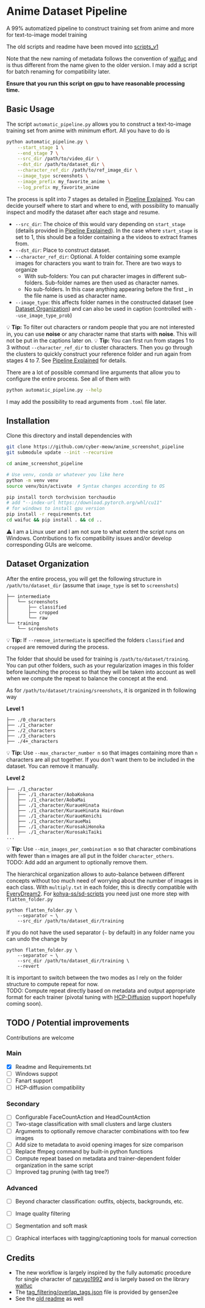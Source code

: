 # Anime Dataset Pipeline

A 99% automatized pipeline to construct training set from anime and more for text-to-image model training

The old scripts and readme have been moved into [scripts_v1](scripts_v1)

Note that the new naming of metadata follows the convention of [waifuc](https://github.com/deepghs/waifuc) and is thus different from the name given to the older version. I may add a script for batch renaming for compatibility later.

**Ensure that you run this script on gpu to have reasonable processing time.**

## Basic Usage

The script `automatic_pipeline.py` allows you to construct a text-to-image training set from anime with minimum effort. All you have to do is

```bash
python automatic_pipeline.py \
    --start_stage 1 \
    --end_stage 7 \
    --src_dir /path/to/video_dir \
    --dst_dir /path/to/dataset_dir \
    --character_ref_dir /path/to/ref_image_dir \
    --image_type screenshots \
    --image_prefix my_favorite_anime \
    --log_prefix my_favorite_anime
```


The process is split into 7 stages as detailed in [Pipeline Explained](docs/Pipeline.md). You can decide yourself where to start and where to end, with possibility to manually inspect and modify the dataset after each stage and resume.


- `--src_dir`: The choice of this would vary depending on `start_stage` (details provided in [Pipeline Explained](docs/Pipeline.md)). In the case where `start_stage` is set to 1, this should be a folder containing a the videos to extract frames from.
- `--dst_dir`: Place to construct dataset.
- `--character_ref_dir`: Optional. A folder containing some example images for characters you want to train for. There are two ways to organize
    - With sub-folders: You can put character images in different sub-folders. Sub-folder names are then used as character names.
    - No sub-folders. In this case anything appearing before the first _ in the file name is used as character name.
- `--image_type`: this affects folder names in the constructed dataset (see [Dataset Organization](#Dataset-Organization)) and can also be used in caption (controlled with `--use_image_type_prob`)

:bulb: **Tip:** To filter out characters or random people that you are not interested in, you can use **noise** or any character name that starts with **noise**. This will not be put in the captions later on.
:bulb: **Tip:** You can first run from stages 1 to 3 without `--character_ref_dir` to cluster characters. Then you go through the clusters to quickly construct your reference folder and run again from stages 4 to 7. See [Pipeline Explained](docs/Pipeline.md) for details.

There are a lot of possible command line arguments that allow you to configure the entire process. See all of them with
```bash
python automatic_pipeline.py --help
```

I may add the possibility to read arguments from `.toml` file later.

## Installation

Clone this directory and install dependencies with
```bash
git clone https://github.com/cyber-meow/anime_screenshot_pipeline
git submodule update --init --recursive

cd anime_screenshot_pipeline

# Use venv, conda or whatever you like here
python -m venv venv
source venv/bin/activate  # Syntax changes according to OS

pip install torch torchvision torchaudio
# add "--index-url https://download.pytorch.org/whl/cu11"
# for windows to install gpu version 
pip install -r requirements.txt
cd waifuc && pip install . && cd ..
```

:warning: I am a Linux user and I am not sure to what extent the script runs on Windows. Contributions to fix compatibility issues and/or develop corresponding GUIs are welcome.

## Dataset Organization

After the entire process, you will get the following structure in `/path/to/dataset_dir` (assume that `image_type` is set to `screenshots`)

```
├── intermediate
│   └── screenshots
│       ├── classified
│       ├── cropped
│       └── raw
└── training
    └── screenshots
```
:bulb: **Tip:** If `--remove_intermediate` is specified the folders `classified` and `cropped` are removed during the process.

The folder that should be used for training is `/path/to/dataset/training`. You can put other folders, such as your regularization images in this folder before launching the process so that they will be taken into account as well when we compute the repeat to balance the concept at the end.

As for `/path/to/dataset/training/sreenshots`, it is organized in th following way

**Level 1**
```
├── ./0_characters
├── ./1_character
├── ./2_characters
├── ./3_characters
├── ./4+_characters
```

:bulb: **Tip:** Use `--max_character_number n` so that images containing more than `n` characters are all put together. If you don't want them to be included in the dataset. You can remove it manually.

**Level 2**
```
├── ./1_character
│   ├── ./1_character/AobaKokona
│   ├── ./1_character/AobaMai
│   ├── ./1_character/KuraueHinata
│   ├── ./1_character/KuraueHinata Hairdown
│   ├── ./1_character/KuraueKenichi
│   ├── ./1_character/KuraueMai
│   ├── ./1_character/KurosakiHonoka
│   ├── ./1_character/KurosakiTaiki
...
```
:bulb: **Tip:** Use `--min_images_per_combination m` so that character combinations with fewer than `m` images are all put in the folder `character_others`.  
TODO: Add add an argument to optionally remove them.

The hierarchical organization allows to auto-balance between different concepts without too much need of worrying about the number of images in each class.
With `multiply.txt` in each folder, this is directly compatible with [EveryDream2](https://github.com/victorchall/EveryDream2trainer). For [kohya-ss/sd-scripts](https://github.com/kohya-ss/sd-scripts) you need just one more step with `flatten_folder.py`

```
python flatten_folder.py \
    --separator ~ \
    --src_dir /path/to/dataset_dir/training
```

If you do not have the used separator (`~` by default) in any folder name you can undo the change by

```
python flatten_folder.py \
    --separator ~ \
    --src_dir /path/to/dataset_dir/training \
    --revert
```

It is important to switch between the two modes as I rely on the folder structure to compute repeat for now.  
TODO: Compute repeat directly based on metadata and output appropriate format for each trainer (pivotal tuning with [HCP-Diffusion](https://github.com/7eu7d7/HCP-Diffusion) support hopefully coming soon).

## TODO / Potential improvements

Contributions are welcome

### Main

- [x] Readme and Requirements.txt
- [ ] Windows suppot
- [ ] Fanart support
- [ ] HCP-diffusion compatibility

### Secondary

- [ ] Configurable FaceCountAction and HeadCountAction
- [ ] Two-stage classification with small clusters and large clusters
- [ ] Arguments to optionally remove character combinations with too few images
- [ ] Add size to metadata to avoid opening images for size comparison
- [ ] Replace ffmpeg command by built-in python functions
- [ ] Compute repeat based on metadata and trainer-dependent folder organization in the same script
- [ ] Improved tag pruning (with tag tree?)

### Advanced

- [ ] Beyond character classification: outfits, objects, backgrounds, etc.
- [ ] Image quality filtering 
- [ ] Segmentation and soft mask
- [ ] Graphical interfaces with tagging/captioning tools for manual correction



## Credits

- The new workflow is largely inspired by the fully automatic procedure for single character of [narugo1992](https://github.com/narugo1992) and is largely based on the library [waifuc](https://github.com/deepghs/waifuc)
- The [tag_filtering/overlap_tags.json](tag_filtering/overlap_tags.json) file is provided by gensen2ee
- See the [old readme](scripts_v1/README.md) as well
